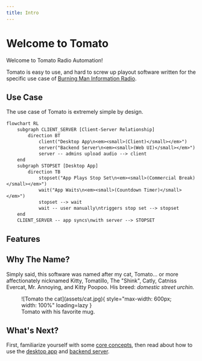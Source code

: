 ```yaml
---
title: Intro
---
```


# Welcome to Tomato

Welcome to Tomato Radio Automation!

Tomato is easy to use, and hard to screw up playout software written for the
specific use case of [Burning Man Information Radio](https://bmir.org).

## Use Case

The use case of Tomato is extremely simple by design.

```mermaid
flowchart RL
    subgraph CLIENT_SERVER [Client-Server Relationship]
        direction BT
            client("Desktop App\n<em><small>(Client)</small></em>")
            server("Backend Server\n<em><small>(Web UI)</small></em>")
            server -- admins upload audio --> client
    end
    subgraph STOPSET [Desktop App]
        direction TB
            stopset("App Plays Stop Set\n<em><small>(Commercial Break)</small></em>")
            wait("App Waits\n<em><small>(Countdown Timer)</small></em>")
            stopset --> wait
            wait -- user manually\ntriggers stop set --> stopset
    end
    CLIENT_SERVER -- app syncs\nwith server --> STOPSET
```


## Features

## Why The Name?

Simply said, this software was named after my cat, Tomato... or more
affectionately nicknamed Kitty, Tomatillo, The "Shink", Catly, Catniss Evercat,
Mr. Annoying, and Kitty Poopoo. His breed: _domestic street urchin._

<figure markdown>
![Tomato the cat](assets/cat.jpg){ style="max-width: 600px; width: 100%" loading=lazy }
<figcaption>Tomato with his favorite mug.</figcaption>
</figure>

## What's Next?

First, familiarize yourself with some [core concepts](concepts.md), then read
about how to use the [desktop app](client.md) and [backend server](server.md).
